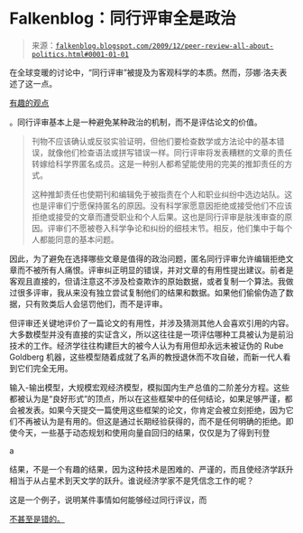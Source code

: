 <!--yml

类别：未分类

日期：2024 年 5 月 12 日 21 时 41 分 42 秒

-->

# Falkenblog：同行评审全是政治

> 来源：[`falkenblog.blogspot.com/2009/12/peer-review-all-about-politics.html#0001-01-01`](http://falkenblog.blogspot.com/2009/12/peer-review-all-about-politics.html#0001-01-01)

在全球变暖的讨论中，“同行评审”被提及为客观科学的本质。然而，莎娜·洛夫表述了这一点。

[有趣的观点](http://chicagoboyz.net/archives/10481.html)

。同行评审基本上是一种避免某种政治的机制，而不是评估论文的价值。

> 刊物不应该确认或反驳实验证明，但他们要检查数学或方法论中的基本错误，就像他们检查语法或拼写错误一样。同行评审将发表糟糕的文章的责任转嫁给科学界匿名成员。这是一种别人都希望能使用的完美的推卸责任的方式。
> 
> 这种推卸责任也使期刊和编辑免于被指责在个人和职业纠纷中选边站队。这也是评审们宁愿保持匿名的原因。没有科学家愿意因拒绝或接受他们不应该拒绝或接受的文章而遭受职业和个人后果。这也是同行评审是肤浅审查的原因。评审们不愿被卷入科学争论和纠纷的细枝末节。相反，他们集中于每个人都能同意的基本问题。

因此，为了避免在选择哪些文章是值得的政治问题，匿名同行评审允许编辑拒绝文章而不被所有人痛恨。评审纠正明显的错误，并对文章的有用性提出建议。前者是客观且直接的，但请注意这不涉及检查欺诈的原始数据，或者复制一个算法。我做过很多评审，我从来没有独立尝试复制他们的结果和数据。如果他们偷偷伪造了数据，只有败类后人会惩罚他们，而不是评审。

但评审还关键地评价了一篇论文的有用性，并涉及猜测其他人会喜欢引用的内容。大多数模型并没有直接的实证含义，所以这往往是一项评估哪种工具被认为是前沿技术的工作。经济学往往构建巨大的被今人认为有用但却永远未被证伪的 Rube Goldberg 机器，这些模型随着成就了名声的教授退休而不攻自破，而新一代人看到它们完全无用。

输入-输出模型，大规模宏观经济模型，模拟国内生产总值的二阶差分方程。这些都被认为是“良好形式”的顶点，所以在这些框架中的任何结论，如果足够严谨，都会被发表。如果今天提交一篇使用这些框架的论文，你肯定会被立刻拒绝，因为它们不再被认为是有用的。但这是通过长期经验获得的，而不是任何明确的拒绝。即使今天，一些基于动态规划和使用向量自回归的结果，仅仅是为了得到刊登

a

结果，不是一个有趣的结果，因为这种技术是困难的、严谨的，而且使经济学跃升相当于从占星术到天文学的跃升。谁说经济学家不是凭信念工作的呢？

这是一个例子，说明某件事情如何能够经过同行评议，而

[不甚至是错的。](http://en.wikipedia.org/wiki/Not_even_wrong)
